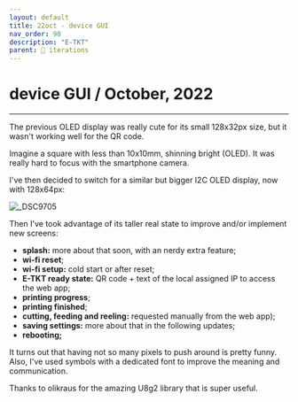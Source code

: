 ```yaml
---
layout: default
title: 22oct - device GUI
nav_order: 90
description: "E-TKT"
parent: 🧬 iterations
---
```


# **device GUI** / October, 2022   

----

The previous OLED display was really cute for its small 128x32px size, but it wasn't working well for the QR code. 

Imagine a square with less than 10x10mm, shinning bright (OLED). It was really hard to focus with the smartphone camera.

I've then decided to switch for a similar but bigger I2C OLED display, now with 128x64px:

![_DSC9705](https://user-images.githubusercontent.com/15098003/194106946-bd533b0c-a11f-4ba8-81dc-3fdb7fa0d7e8.gif)

Then I've took advantage of its taller real state to improve and/or implement new screens:

- **splash:** more about that soon, with an nerdy extra feature;
- **wi-fi reset**;
- **wi-fi setup:** cold start or after reset;
- **E-TKT ready state:** QR code + text of the local assigned IP to access the web app;
- **printing progress**;
- **printing finished**;
- **cutting, feeding and reeling:** requested manually from the web app);
- **saving settings:** more about that in the following updates;
- **rebooting;**

It turns out that having not so many pixels to push around is pretty funny. Also, I've used symbols with a dedicated font to improve the meaning and communication.

Thanks to olikraus for the amazing U8g2 library that is super useful.

